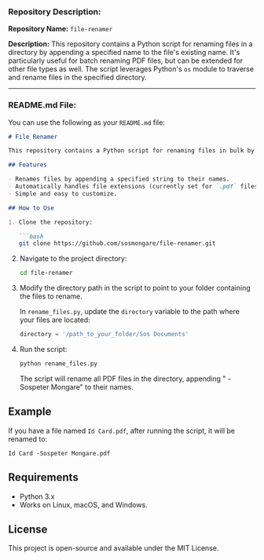 ### Repository Description:

**Repository Name:** `file-renamer`

**Description:**
This repository contains a Python script for renaming files in a directory by appending a specified name to the file's existing name. It's particularly useful for batch renaming PDF files, but can be extended for other file types as well. The script leverages Python's `os` module to traverse and rename files in the specified directory.

---

### README.md File:

You can use the following as your `README.md` file:

```markdown
# File Renamer

This repository contains a Python script for renaming files in bulk by appending a custom name to the existing file names. The script is designed to work with PDF files, but can be adapted for other file types.

## Features

- Renames files by appending a specified string to their names.
- Automatically handles file extensions (currently set for `.pdf` files).
- Simple and easy to customize.

## How to Use

1. Clone the repository:

   ```bash
   git clone https://github.com/sosmongare/file-renamer.git
   ```

2. Navigate to the project directory:

   ```bash
   cd file-renamer
   ```

3. Modify the directory path in the script to point to your folder containing the files to rename.

   In `rename_files.py`, update the `directory` variable to the path where your files are located:

   ```python
   directory = '/path_to_your_folder/Sos Documents'
   ```

4. Run the script:

   ```bash
   python rename_files.py
   ```

   The script will rename all PDF files in the directory, appending " - Sospeter Mongare" to their names.

## Example

If you have a file named `Id Card.pdf`, after running the script, it will be renamed to:

```
Id Card -Sospeter Mongare.pdf
```

## Requirements

- Python 3.x
- Works on Linux, macOS, and Windows.

## License

This project is open-source and available under the MIT License.

```
